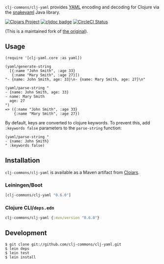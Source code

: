 `clj-commons/clj-yaml` provides [YAML](http://yaml.org) encoding and
decoding for Clojure via the [snakeyaml][] Java library.

[SnakeYAML]: https://bitbucket.org/asomov/snakeyaml/


[![Clojars Project](https://img.shields.io/clojars/v/clj-commons/clj-yaml.svg)](https://clojars.org/clj-commons/clj-yaml) [![cljdoc badge](https://cljdoc.org/badge/clj-commons/clj-yaml)](https://cljdoc.org/d/clj-commons/clj-yaml/CURRENT)
 [![CircleCI Status](https://circleci.com/gh/clj-commons/clj-yaml.svg?style=svg)](https://circleci.com/gh/clj-commons/clj-yaml)

(This is a maintained fork of [the original][]).

[the original]: https://github.com/lancepantz/clj-yaml


## Usage

    (require '[clj-yaml.core :as yaml])

    (yaml/generate-string
      [{:name "John Smith", :age 33}
       {:name "Mary Smith", :age 27}])
    "- {name: John Smith, age: 33}\n- {name: Mary Smith, age: 27}\n"

    (yaml/parse-string "
    - {name: John Smith, age: 33}
    - name: Mary Smith
      age: 27
    ")
    => ({:name "John Smith", :age 33}
        {:name "Mary Smith", :age 27})

By default, keys are converted to clojure keywords.  To prevent this,
add `:keywords false` parameters to the `parse-string` function:

    (yaml/parse-string "
    - {name: John Smith}
    " :keywords false)

## Installation

`clj-commons/clj-yaml` is available as a Maven artifact from [Clojars](http://clojars.org/clj-commons/clj-yaml).

### Leiningen/Boot

```clojure
[clj-commons/clj-yaml "0.6.0"]
```

### Clojure CLI/`deps.edn`

```clojure
clj-commons/clj-yaml {:mvn/version "0.6.0"}
```

## Development

    $ git clone git://github.com/clj-commons/clj-yaml.git
    $ lein deps
    $ lein test
    $ lein install
